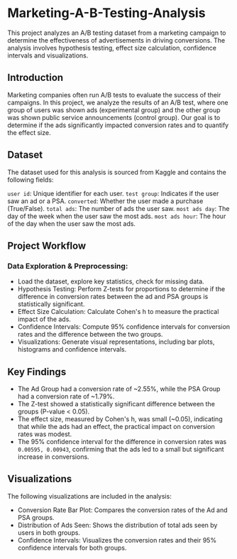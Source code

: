 # Marketing-A-B-Testing-Analysis

This project analyzes an A/B testing dataset from a marketing campaign to determine the effectiveness of advertisements in driving conversions. The analysis involves hypothesis testing, effect size calculation, confidence intervals and visualizations.


## Introduction

Marketing companies often run A/B tests to evaluate the success of their campaigns. In this project, we analyze the results of an A/B test, where one group of users was shown ads (experimental group) and the other group was shown public service announcements (control group). Our goal is to determine if the ads significantly impacted conversion rates and to quantify the effect size.

## Dataset
The dataset used for this analysis is sourced from Kaggle and contains the following fields:

`user id`: Unique identifier for each user.
`test group`: Indicates if the user saw an ad or a PSA.
`converted`: Whether the user made a purchase (True/False).
`total ads`: The number of ads the user saw.
`most ads day`: The day of the week when the user saw the most ads.
`most ads hour`: The hour of the day when the user saw the most ads.

## Project Workflow

### Data Exploration & Preprocessing:

* Load the dataset, explore key statistics, check for missing data.
* Hypothesis Testing:
    Perform Z-tests for proportions to determine if the difference in conversion rates between the ad and PSA groups is statistically significant.
* Effect Size Calculation:
    Calculate Cohen's h to measure the practical impact of the ads.
* Confidence Intervals:
    Compute 95% confidence intervals for conversion rates and the difference between the two groups.
* Visualizations:
    Generate visual representations, including bar plots, histograms and confidence intervals.
    
## Key Findings

* The Ad Group had a conversion rate of ~2.55%, while the PSA Group had a conversion rate of ~1.79%.
* The Z-test showed a statistically significant difference between the groups (P-value < 0.05).
* The effect size, measured by Cohen's h, was small (~0.05), indicating that while the ads had an effect, the practical impact on conversion rates was modest.
* The 95% confidence interval for the difference in conversion rates was `0.00595, 0.00943`, confirming that the ads led to a small but significant increase in conversions.

## Visualizations

The following visualizations are included in the analysis:

* Conversion Rate Bar Plot: Compares the conversion rates of the Ad and PSA groups.
* Distribution of Ads Seen: Shows the distribution of total ads seen by users in both groups.
* Confidence Intervals: Visualizes the conversion rates and their 95% confidence intervals for both groups.